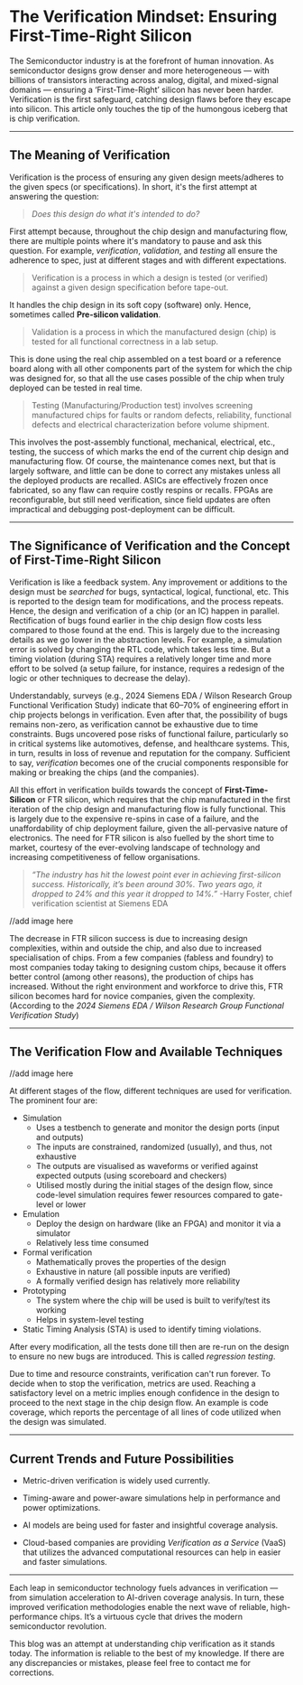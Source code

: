 # The Verification Mindset: Ensuring First-Time-Right Silicon

The Semiconductor industry is at the forefront of human innovation. As semiconductor designs grow denser and more heterogeneous — with billions of transistors interacting across analog, digital, and mixed-signal domains — ensuring a ‘First-Time-Right’ silicon has never been harder. Verification is the first safeguard, catching design flaws before they escape into silicon. This article only touches the tip of the humongous iceberg that is chip verification.

---
## The Meaning of Verification

Verification is the process of ensuring any given design meets/adheres to the given specs (or specifications). In short, it's the first attempt at answering the question:
> _Does this design do what it's intended to do?_

First attempt because, throughout the chip design and manufacturing flow, there are multiple points where it's mandatory to pause and ask this question. For example, _verification_, _validation_, and _testing_ all ensure the adherence to spec, just at different stages and with different expectations.

>  Verification is a process in which a design is tested (or verified) against a given design specification before tape-out.

It handles the chip design in its soft copy (software) only. Hence, sometimes called **Pre-silicon validation**. 

>  Validation is a process in which the manufactured design (chip) is tested for all functional correctness in a lab setup.

This is done using the real chip assembled on a test board or a reference board along with all other components part of the system for which the chip was designed for, so that all the use cases possible of the chip when truly deployed can be tested in real time. 

>  Testing (Manufacturing/Production test) involves screening manufactured chips for faults or random defects, reliability, functional defects and electrical characterization before volume shipment.

This involves the post-assembly functional, mechanical, electrical, etc., testing, the success of which marks the end of the current chip design and manufacturing flow. Of course, the maintenance comes next, but that is largely software, and little can be done to correct any mistakes unless all the deployed products are recalled. 
ASICs are effectively frozen once fabricated, so any flaw can require costly respins or recalls. FPGAs are reconfigurable, but still need verification, since field updates are often impractical and debugging post-deployment can be difficult.  

---
## The Significance of Verification and the Concept of First-Time-Right Silicon

Verification is like a feedback system. Any improvement or additions to the design must be _searched_ for bugs, syntactical, logical, functional, etc. This is reported to the design team for modifications, and the process repeats. Hence, the design and verification of a chip (or an IC) happen in parallel. Rectification of bugs found earlier in the chip design flow costs less compared to those found at the end. This is largely due to the increasing details as we go lower in the abstraction levels.
For example, a simulation error is solved by changing the RTL code, which takes less time. But a timing violation (during STA) requires a relatively longer time and more effort to be solved (a setup failure, for instance, requires a redesign of the logic or other techniques to decrease the delay).  

Understandably, surveys (e.g., 2024 Siemens EDA / Wilson Research Group Functional Verification Study) indicate that 60–70% of engineering effort in chip projects belongs in verification. Even after that, the possibility of bugs remains non-zero, as verification cannot be exhaustive due to time constraints.
Bugs uncovered pose risks of functional failure, particularly so in critical systems like automotives, defense, and healthcare systems. This, in turn, results in loss of revenue and reputation for the company. Sufficient to say, _verification_ becomes one of the crucial components responsible for making or breaking the chips (and the companies).  

All this effort in verification builds towards the concept of **First-Time-Silicon** or FTR silicon, which requires that the chip manufactured in the first iteration of the chip design and manufacturing flow is fully functional. This is largely due to the expensive re-spins in case of a failure, and the unaffordability of chip deployment failure, given the all-pervasive nature of electronics. The need for FTR silicon is also fuelled by the short time to market, courtesy of the ever-evolving landscape of technology and increasing competitiveness of fellow organisations. 

> _“The industry has hit the lowest point ever in achieving first-silicon success. Historically, it’s been around 30%. Two years ago, it dropped to 24% and this year it dropped to 14%.”_ -Harry Foster, chief verification scientist at Siemens EDA

//add image here

The decrease in FTR silicon success is due to increasing design complexities, within and outside the chip, and also due to increased specialisation of chips. From a few companies (fabless and foundry) to most companies today taking to designing custom chips, because it offers better control (among other reasons), the production of chips has increased. Without the right environment and workforce to drive this, FTR silicon becomes hard for novice companies, given the complexity. (According to the _2024 Siemens EDA / Wilson Research Group Functional Verification Study_)

---
## The Verification Flow and Available Techniques

//add image here

At different stages of the flow, different techniques are used for verification. The prominent four are:

- Simulation
    - Uses a testbench to generate and monitor the design ports (input and outputs)
    - The inputs are constrained, randomized (usually), and thus, not exhaustive
    - The outputs are visualised as waveforms or verified against expected outputs (using scoreboard and checkers)
    - Utilised mostly during the initial stages of the design flow, since code-level simulation requires fewer resources compared to gate-level or lower
- Emulation
    - Deploy the design on hardware (like an FPGA) and monitor it via a simulator
    - Relatively less time consumed 
- Formal verification
    - Mathematically proves the properties of the design
    - Exhaustive in nature (all possible inputs are verified)
    - A formally verified design has relatively more reliability
- Prototyping
    - The system where the chip will be used is built to verify/test its working
    - Helps in system-level testing
- Static Timing Analysis (STA) is used to identify timing violations.

After every modification, all the tests done till then are re-run on the design to ensure no new bugs are introduced. This is called _regression testing_.

Due to time and resource constraints, verification can't run forever. To decide when to stop the verification, metrics are used. Reaching a satisfactory level on a metric implies enough confidence in the design to proceed to the next stage in the chip design flow. An example is code coverage, which reports the percentage of all lines of code utilized when the design was simulated. 
  
---
## Current Trends and Future Possibilities

- Metric-driven verification is widely used currently.

- Timing-aware and power-aware simulations help in performance and power optimizations.

- AI models are being used for faster and insightful coverage analysis.
  
- Cloud-based companies are providing _Verification as a Service_ (VaaS) that utilizes the advanced computational resources can help in easier and faster simulations.

---

Each leap in semiconductor technology fuels advances in verification — from simulation acceleration to AI-driven coverage analysis. In turn, these improved verification methodologies enable the next wave of reliable, high-performance chips. It’s a virtuous cycle that drives the modern semiconductor revolution. 

This blog was an attempt at understanding chip verification as it stands today. The information is reliable to the best of my knowledge. If there are any discrepancies or mistakes, please feel free to contact me for corrections. 
